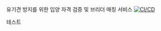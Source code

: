 유기견 방지를 위한 입양 자격 검증 및 브리더 매칭 서비스 [![CI/CD](https://github.com/Next-Petree/frontend/actions/workflows/deploy.yml/badge.svg?branch=main)](https://github.com/Next-Petree/frontend/actions/workflows/deploy.yml)

테스트
